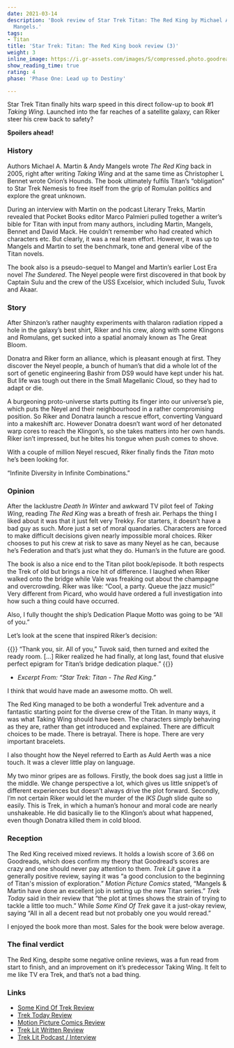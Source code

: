 ```yaml
---
date: 2021-03-14
description: 'Book review of Star Trek Titan: The Red King by Michael A. Martin & Andy
  Mangels.'
tags:
- Titan
title: 'Star Trek: Titan: The Red King book review (3)'
weight: 3
inline_image: https://i.gr-assets.com/images/S/compressed.photo.goodreads.com/books/1328155058l/64003.jpg
show_reading_time: true
rating: 4
phase: 'Phase One: Lead up to Destiny'

---
```

Star Trek Titan finally hits warp speed in this direct follow-up to book #1 *Taking Wing*. Launched into the far reaches of a satellite galaxy, can Riker steer his crew back to safety?

**Spoilers ahead!**

<!--more-->

### History

Authors Michael A. Martin & Andy Mangels wrote *The Red King* back in 2005, right after writing *Taking Wing* and at the same time as Christopher L Bennet wrote Orion’s Hounds. The book ultimately fulfils Titan’s “obligation” to Star Trek Nemesis to free itself from the grip of Romulan politics and explore the great unknown.

During an interview with Martin on the podcast Literary Treks, Martin revealed that Pocket Books editor Marco Palmieri pulled together a writer’s bible for Titan with input from many authors, including Martin, Mangels, Bennet and David Mack. He couldn’t remember who had created which characters etc. But clearly, it was a real team effort. However, it was up to Mangels and Martin to set the benchmark, tone and general vibe of the Titan novels. 

The book also is a pseudo-sequel to Mangel and Martin’s earlier Lost Era novel *The Sundered*. The Neyel people were first discovered in that book by Captain Sulu and the crew of the USS Excelsior, which included Sulu, Tuvok and Akaar.

### Story

After Shinzon’s rather naughty experiments with thalaron radiation ripped a hole in the galaxy’s best shirt, Riker and his crew, along with some Klingons and Romulans, get sucked into a spatial anomaly known as The Great Bloom. 

Donatra and Riker form an alliance, which is pleasant enough at first. They discover the Neyel people, a bunch of human’s that did a whole lot of the sort of genetic engineering Bashir from DS9 would have kept under his hat. But life was tough out there in the Small Magellanic Cloud, so they had to adapt or die. 

A burgeoning proto-universe starts putting its finger into our universe’s pie, which puts the Neyel and their neighbourhood in a rather compromising position. So Riker and Donatra launch a rescue effort, converting Vanguard into a makeshift arc. However Donatra doesn’t want word of her detonated warp cores to reach the Klingon’s, so she takes matters into her own hands. Riker isn’t impressed, but he bites his tongue when push comes to shove.

With a couple of million Neyel rescued, Riker finally finds the *Titan* moto he’s been looking for. 

“Infinite Diversity in Infinite Combinations.”

### Opinion 

After the lacklustre *Death In Winter* and awkward TV pilot feel of *Taking Wing*, reading *The Red King* was a breath of fresh air. Perhaps the thing I liked about it was that it just felt very Trekky. For starters, it doesn’t have a bad guy as such. More just a set of moral quandaries. Characters are forced to make difficult decisions given nearly impossible moral choices. Riker chooses to put his crew at risk to save as many Neyel as he can, because he’s Federation and that’s just what they do. Human’s in the future are good.  

The book is also a nice end to the Titan pilot book/episode. It both respects the Trek of old but brings a nice hit of difference. I laughed when Riker walked onto the bridge while Vale was freaking out about the champagne and overcrowding. Riker was like: “Cool, a party. Queue the jazz music!” Very different from Picard, who would have ordered a full investigation into how such a thing could have occurred.

Also, I fully thought the ship’s Dedication Plaque Motto was going to be “All of you.” 

Let’s look at the scene that inspired Riker’s decision:

{{<pullout>}}
“Thank you, sir. All of you,” Tuvok said, then turned and exited the ready room.
[…] Riker realized he had finally, at long last, found that elusive perfect epigram for Titan’s bridge dedication plaque.”
{{</pullout>}}
- *Excerpt From: “Star Trek: Titan - The Red King.”*

I think that would have made an awesome motto. Oh well.

The Red King managed to be both a wonderful Trek adventure and a fantastic starting point for the diverse crew of the Titan. In many ways, it was what Taking Wing should have been. The characters simply behaving as they are, rather than get introduced and explained. There are difficult choices to be made. There is betrayal. There is hope. There are very important bracelets. 

I also thought how the Neyel referred to Earth as Auld Aerth was a nice touch. It was a clever little play on language.

My two minor gripes are as follows. Firstly, the book does sag just a little in the middle. We change perspective a lot, which gives us little snippet’s of different experiences but doesn’t always drive the plot forward. Secondly, I’m not certain Riker would let the murder of the *IKS Dugh* slide quite so easily. This is Trek, in which a human’s honour and moral code are nearly unshakeable. He did basically lie to the Klingon’s about what happened, even though Donatra killed them in cold blood. 

### Reception

The Red King received mixed reviews. It holds a lowish score of 3.66 on Goodreads, which does confirm my theory that Goodread’s scores are crazy and one should never pay attention to them. *Trek Lit* gave it a generally positive review, saying it was “a good conclusion to the beginning of Titan's mission of exploration.” *Motion Picture Comics* stated, “Mangels & Martin have done an excellent job in setting up the new Titan series.” *Trek Today* said in their review that “the plot at times shows the strain of trying to tackle a little too much.” While *Some Kind Of Trek* gave it a just-okay review, saying “All in all a decent read but not probably one you would reread.”

I enjoyed the book more than most. Sales for the book were below average.

### The final verdict

The Red King, despite some negative online reviews, was a fun read from start to finish, and an improvement on it’s predecessor Taking Wing. It felt to me like TV era Trek, and that’s not a bad thing. 

### Links

* [Some Kind Of Trek Review](http://trekclivos79.blogspot.com/2016/11/taking-wing-with-titan.html)
* [Trek Today Review](https://www.trektoday.com/reviews/books/titan_red_king.shtml)
* [Motion Picture Comics Review](http://www.motionpicturescomics.com/2010/03/12/star-trek-titan-book-2-the-red-king)
* [Trek Lit Written Review](http://www.treklit.com/2019/07/red-king.html)
* [Trek Lit Podcast / Interview](http://www.trek.fm/literary-treks/268)